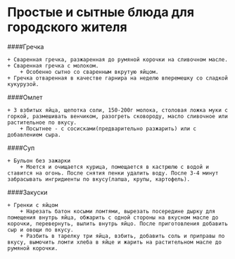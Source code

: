Простые и сытные блюда для городского жителя
============================================

####Гречка

    + Сваренная гречка, разжаренная до румяной корочки на сливочном масле.
    + Сваренная гречка с молоком.
        + Особенно сытно со сваренным вкрутую яйцом.
    + Гречка отваренная в качестве гарнира на неделю вперемешку со сладкой кукурузой.

####Омлет 

    + 3 взбитых яйца, щепотка соли, 150-200г молока, столовая ложка муки с горкой, размешивать венчиком, разогреть сковороду, масло сливочное или растительное по вкусу.
        + Посытнее - с сосисками(предварительно разжарить) или с добавлением сыра.
####Суп

    + Бульон без зажарки
        + Моется и очищается курица, помещается в кастрюлю с водой и ставится на огонь. После снятия пенки удалить воду. После 3-4 минут забрасывать ингридиенты по вкусу(лапша, крупы, картофель).

####Закуски

    + Гренки с яйцом
        + Нарезать батон косыми ломтями, вырезать посередине дырку для помещения внутрь яйца, обжарить с одной стороны на вкусном масле до корочки, перевернуть, вылить внутрь яйцо. После приготовления добавить сыр и овощи по вкусу.
        + Разбить в тарелку три яйца, взбить, добавить соль и приправы по вкусу, вымочить ломти хлеба в яйце и жарить на растительном масле до румяной корочки.
